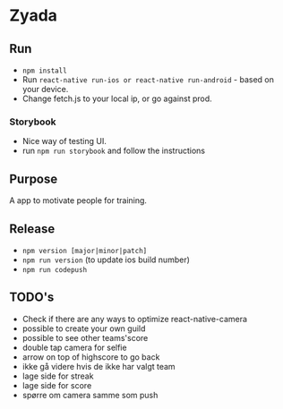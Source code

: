 # Zyada

## Run
* `npm install`
* Run `react-native run-ios or react-native run-android` - based on your device.
* Change fetch.js to your local ip, or go against prod.

### Storybook
* Nice way of testing UI.
* run `npm run storybook` and follow the instructions

## Purpose
A app to motivate people for training. 

## Release
* `npm version [major|minor|patch]`
* `npm run version` (to update ios build number)
* `npm run codepush`


## TODO's
* Check if there are any ways to optimize react-native-camera
* possible to create your own guild
* possible to see other teams'score
* double tap camera for selfie
* arrow on top of highscore to go back
* ikke gå videre hvis de ikke har valgt team
* lage side for streak
* lage side for score
* spørre om camera samme som push
